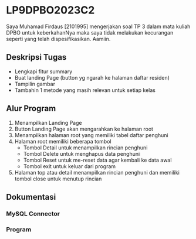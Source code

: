 # LP9DPBO2023C2
Saya Muhamad Firdaus [2101995] mengerjakan soal TP 3 dalam mata kuliah DPBO untuk keberkahanNya maka saya tidak melakukan kecurangan seperti yang telah dispesifikasikan. Aamiin.

## Deskripsi Tugas
- Lengkapi fitur summary
- Buat landing Page (button yg ngarah ke halaman daftar residen)
- Tampilin gambar
- Tambahin 1 metode yang masih relevan untuk setiap kelas

## Alur Program
1. Menampilkan Landing Page
2. Button Landing Page akan mengarahkan ke halaman root
3. Menampilkan halaman root yang memiliki tabel daftar penghuni
4. Halaman root memiliki beberapa tombol
    - Tombol Detail untuk menampilkan rincian penghuni
    - Tombol Delete untuk menghapus data penghuni
    - Tombol Reset untuk me-reset data agar kembali ke data awal
    - Tombol exit untuk keluar dari program
5. Halaman top atau detail menampilkan rincian penghuni dan memiliki tombol close untuk menutup rincian

## Dokumentasi

### MySQL Connector

### Program
